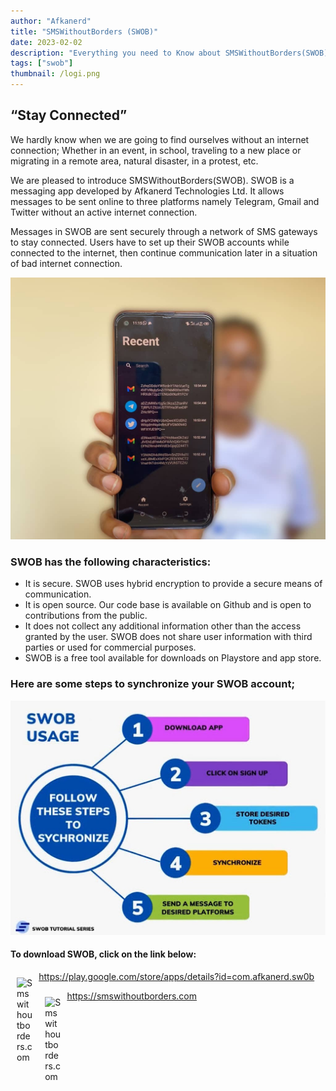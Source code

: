 ```yaml
---
author: "Afkanerd"
title: "SMSWithoutBorders (SWOB)"
date: 2023-02-02
description: "Everything you need to Know about SMSWithoutBorders(SWOB)"
tags: ["swob"]
thumbnail: /logi.png
---
```


## “Stay Connected”

<!--more-->

  We hardly know when we are going to find ourselves without an internet connection;
  Whether in an event, in school, traveling to a new place or migrating in a remote area, natural disaster, in a protest, etc.

  We are pleased to introduce SMSWithoutBorders(SWOB). SWOB is a messaging app developed by Afkanerd Technologies Ltd. It allows messages to be sent online to three platforms namely Telegram, Gmail and Twitter without an active internet connection.

  Messages in SWOB are sent securely through a network of SMS gateways to stay connected.
  Users have to set up their SWOB accounts while connected to the internet, then continue communication later in a situation of bad internet connection.

  ![picture](/index.jpeg)

  ### SWOB has the following characteristics:

  - It is secure. SWOB uses hybrid encryption to provide a secure means of communication.
  - It is open source. Our code base is available on Github and is open to contributions from the public.
  - It does not collect any additional information other than the access granted by the user. SWOB does not    share user information with third parties or used for commercial purposes.
  - SWOB is a free tool available for downloads on Playstore and app store.

### Here are some steps to synchronize your SWOB account; 

![steps](/steps.jpg)

<!---->
#### To download SWOB, click on the link below:

<img src="https://lh3.googleusercontent.com/cmTwCM3O3B0MEUP2FTG3DxBi86XNlDJwmCnWoDwSu3WAf9fIkyUTLRL2bs0MdwK-llQjnPt9RaK-wqtcAHiXsPVPWp6i87M8mRj7DPw_"  width="5%" height="5%" alt="Smswithoutborders.com" width="5%" height="5%" style="float: left; margin: 10px;">  <https://play.google.com/store/apps/details?id=com.afkanerd.sw0b>

<img src="https://lh3.googleusercontent.com/B91M1UvgGqOmnXjWd6oqseC0xJPoHRon_0ziel-9TmjYlCu9w4If-QmN8tlZesb5ckImP_Vhb_QcDJJfYdB9BNm84rSOY7wTe3l3hqLCLA"   alt="Smswithoutborders.com" width="5%" height="5%" style="float: left; margin: 10px;">   <https://smswithoutborders.com>
